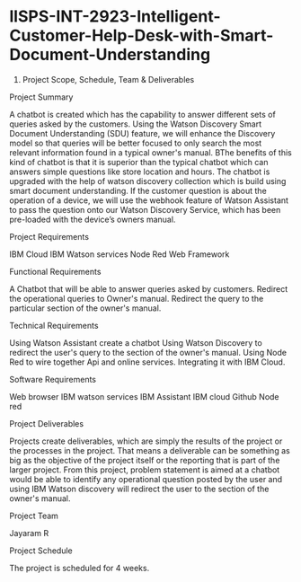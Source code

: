 # llSPS-INT-2923-Intelligent-Customer-Help-Desk-with-Smart-Document-Understanding


1. Project Scope, Schedule, Team & Deliverables
 
Project Summary

A chatbot is created which has the capability to answer different sets of queries asked by the customers. Using the Watson Discovery Smart Document Understanding (SDU) feature, we will enhance the Discovery model so that queries will be better focused to only search the most relevant information found in a typical owner's manual. 
BThe benefits of this kind of chatbot is that it is superior than the typical chatbot which can answers simple questions like store location and hours. The chatbot is upgraded with the help of watson discovery collection which is build using smart document understanding.
If the customer question is about the operation of a device, we will use the webhook feature of Watson Assistant to pass the question onto our Watson Discovery Service, which has been pre-loaded with the device’s owners manual.

Project Requirements

IBM Cloud
IBM Watson services
Node Red
Web Framework

Functional Requirements

A Chatbot that will be able to answer queries asked by customers.
Redirect the operational queries to Owner's manual. 
Redirect the query to the particular section of the owner's manual.

Technical Requirements

Using Watson Assistant create a chatbot
Using Watson Discovery to redirect the user's query to the section of the owner's manual.
Using Node Red to wire together Api and online services.
 Integrating it with IBM Cloud.

Software Requirements

Web browser
IBM watson services
IBM Assistant
IBM cloud
Github
Node red

Project Deliverables
 
Projects create deliverables, which are simply the results of the project or the processes in the project. That means a deliverable can be something as big as the objective of the project itself or the reporting that is part of the larger project.
From this project, problem statement is aimed at a chatbot would be able to identify any operational question posted by the user and using IBM Watson discovery will redirect the user to the  section of the owner's manual.

Project Team
 
Jayaram R
 
Project Schedule
 
The project is scheduled for 4 weeks.
